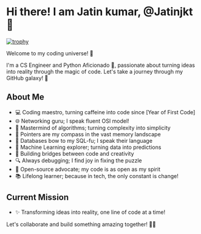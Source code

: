 # Hi there! I am Jatin kumar, @Jatinjkt👋
[![trophy](https://github-profile-trophy.vercel.app/?username=jatinjkt&theme=matrix)](https://github.com/ryo-ma/github-profile-trophy)


Welcome to my coding universe! 🌌

I'm a CS Engineer and Python Aficionado 🐍, passionate about turning ideas into reality through the magic of code. Let's take a journey through my GitHub galaxy! 🚀

## About Me

- 💻 Coding maestro, turning caffeine into code since [Year of First Code]
- 🌐 Networking guru; I speak fluent OSI model!
- 🧠 Mastermind of algorithms; turning complexity into simplicity
- 🎯 Pointers are my compass in the vast memory landscape
- 🐘 Databases bow to my SQL-fu; I speak their language
- 🤖 Machine Learning explorer; turning data into predictions
- 🚧 Building bridges between code and creativity
- 🔍 Always debugging; I find joy in fixing the puzzle
- 🌈 Open-source advocate; my code is as open as my spirit
- 📚 Lifelong learner; because in tech, the only constant is change!

## Current Mission

- ✨ Transforming ideas into reality, one line of code at a time!

Let's collaborate and build something amazing together! 🚀✨
